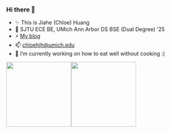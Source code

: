 ### Hi there 👋

- ✨ This is Jiahe (Chloe) Huang
- 🌱 SJTU ECE BE, UMich Ann Arbor DS BSE (Dual Degree) '25
- ⚡ [My blog](https://jhhuang.tech)
- 📫 [chloehjh@umich.edu](mailto:chloehjh@umich.edu)
- 🔭 I’m currently working on how to eat well without cooking :)

<a href="https://jhhuang.tech/"><img height="173px" src="https://github-readme-stats.vercel.app/api?username=jhhuangchloe&count_private=true&rank_icon=github&show_icons=true&theme=apprentice" /><!-- wi*quL3fcV --><img height="173px" src="https://github-readme-stats.vercel.app/api/top-langs/?username=jhhuangchloe&layout=compact&theme=apprentice" /></a>


<!--
**Ch7oe/Ch7oe** is a ✨ _special_ ✨ repository because its `README.md` (this file) appears on your GitHub profile.

Here are some ideas to get you started:

- 🔭 I’m currently working on ...
- 🌱 I’m currently learning ...
- 👯 I’m looking to collaborate on ...
- 🤔 I’m looking for help with ...
- 💬 Ask me about ...
- 📫 How to reach me: ...
- 😄 Pronouns: ...
- ⚡ Fun fact: ...
-->
